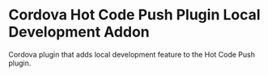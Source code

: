 # Cordova Hot Code Push Plugin Local Development Addon
Cordova plugin that adds local development feature to the Hot Code Push plugin.
